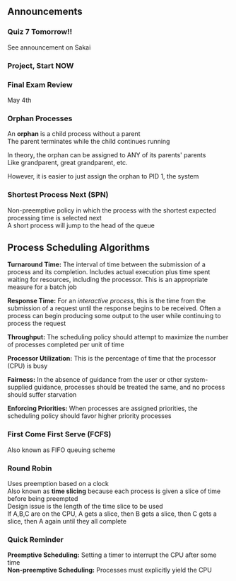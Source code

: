 ## Announcements
### Quiz 7 Tomorrow!!
See announcement on Sakai
### Project, Start NOW
### Final Exam Review
May 4th

### Orphan Processes
An **orphan** is a child process without a parent  
The parent terminates while the child continues running  

In theory, the orphan can be assigned to ANY of its parents'
parents  
Like grandparent, great grandparent, etc.  

However, it is easier to just assign the orphan to PID 1,
the system  

### Shortest Process Next (SPN)
Non-preemptive policy in which the process with the shortest
expected processing time is selected next  
A short process will jump to the head of the queue  

## Process Scheduling Algorithms
**Turnaround Time:** The interval of time between the
submission of a process and its completion. Includes actual
execution plus time spent waiting for resources, including
the processor. This is an appropriate measure for a batch
job  

**Response Time:** For an *interactive process*, this is the
time from the submission of a request until the response
begins to be received. Often a process can begin producing
some output to the user while continuing to process the
request  

**Throughput:** The scheduling policy should attempt to
maximize the number of processes completed per unit of time  

**Processor Utilization:** This is the percentage of time
that the processor (CPU) is busy  

**Fairness:** In the absence of guidance from the user or
other system-supplied guidance, processes should be treated
the same, and no process should suffer starvation

**Enforcing Priorities:** When processes are assigned
priorities, the scheduling policy should favor higher priority processes  

### First Come First Serve (FCFS)
Also known as FIFO queuing scheme  

### Round Robin
Uses preemption based on a clock  
Also known as **time slicing** because each process is given
a slice of time before being preempted  
Design issue is the length of the time slice to be used  
If A,B,C are on the CPU, A gets a slice, then B gets
a slice, then C gets a slice, then A again until they all
complete  

### Quick Reminder
**Preemptive Scheduling:** Setting a timer to interrupt the
CPU after some time  
**Non-preemptive Scheduling:** Processes must explicitly
yield the CPU  

